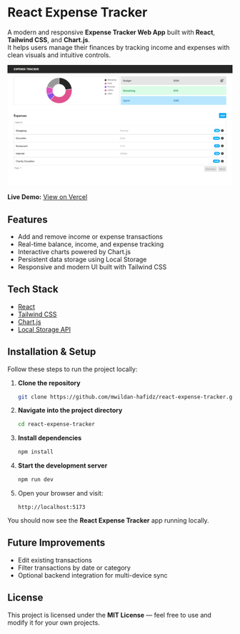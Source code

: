 # React Expense Tracker

A modern and responsive **Expense Tracker Web App** built with **React**, **Tailwind CSS**, and **Chart.js**.  
It helps users manage their finances by tracking income and expenses with clean visuals and intuitive controls.

![App Screenshot](./screenshot.png)

**Live Demo:** [View on Vercel](https://react-expense-tracker-omega-nine.vercel.app/)


## Features

- Add and remove income or expense transactions  
- Real-time balance, income, and expense tracking  
- Interactive charts powered by Chart.js  
- Persistent data storage using Local Storage  
- Responsive and modern UI built with Tailwind CSS  


## Tech Stack

- [React](https://react.dev/)  
- [Tailwind CSS](https://tailwindcss.com/)  
- [Chart.js](https://www.chartjs.org/)  
- [Local Storage API](https://developer.mozilla.org/en-US/docs/Web/API/Window/localStorage)  


## Installation & Setup

Follow these steps to run the project locally:

1. **Clone the repository**
   ```bash
   git clone https://github.com/mwildan-hafidz/react-expense-tracker.git
   ```

2. **Navigate into the project directory**
   ```bash
   cd react-expense-tracker
   ```

3. **Install dependencies**
   ```bash
   npm install
   ```

4. **Start the development server**
   ```bash
   npm run dev
   ```

5. Open your browser and visit:
   ```
   http://localhost:5173
   ```

You should now see the **React Expense Tracker** app running locally.


## Future Improvements

- Edit existing transactions  
- Filter transactions by date or category  
- Optional backend integration for multi-device sync  


## License

This project is licensed under the **MIT License** — feel free to use and modify it for your own projects.
